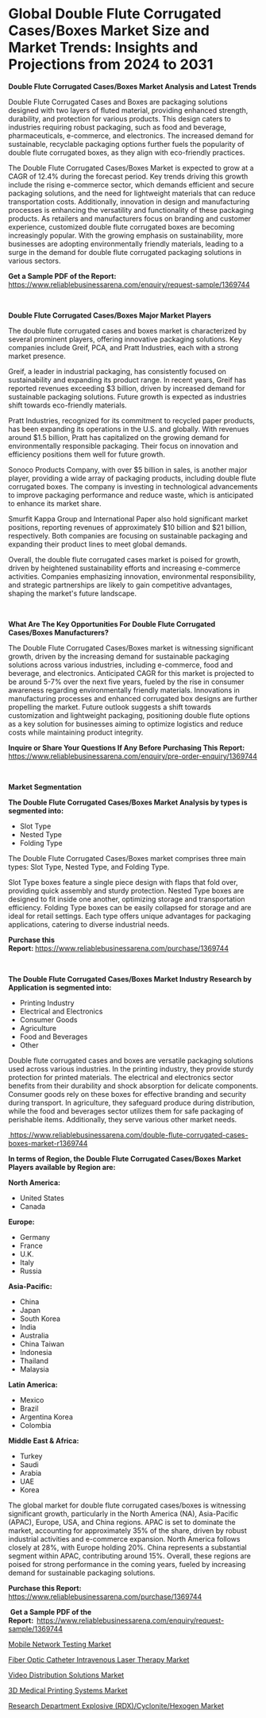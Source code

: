 <p><h1>Global Double Flute Corrugated Cases/Boxes Market Size and Market Trends: Insights and Projections from 2024 to 2031</h1></p><p><strong>Double Flute Corrugated Cases/Boxes Market Analysis and Latest Trends</strong></p>
<p><p>Double Flute Corrugated Cases and Boxes are packaging solutions designed with two layers of fluted material, providing enhanced strength, durability, and protection for various products. This design caters to industries requiring robust packaging, such as food and beverage, pharmaceuticals, e-commerce, and electronics. The increased demand for sustainable, recyclable packaging options further fuels the popularity of double flute corrugated boxes, as they align with eco-friendly practices.</p><p>The Double Flute Corrugated Cases/Boxes Market is expected to grow at a CAGR of 12.4% during the forecast period. Key trends driving this growth include the rising e-commerce sector, which demands efficient and secure packaging solutions, and the need for lightweight materials that can reduce transportation costs. Additionally, innovation in design and manufacturing processes is enhancing the versatility and functionality of these packaging products. As retailers and manufacturers focus on branding and customer experience, customized double flute corrugated boxes are becoming increasingly popular. With the growing emphasis on sustainability, more businesses are adopting environmentally friendly materials, leading to a surge in the demand for double flute corrugated packaging solutions in various sectors.</p></p>
<p><strong>Get a Sample PDF of the Report:&nbsp;</strong> <a href="https://www.reliablebusinessarena.com/enquiry/request-sample/1369744?utm_campaign=1420&utm_medium=2&utm_source=Github&utm_content=ia&utm_term=06122024&utm_id=double-flute-corrugated-casesboxes">https://www.reliablebusinessarena.com/enquiry/request-sample/1369744</a></p>
<p>&nbsp;</p>
<p><strong>Double Flute Corrugated Cases/Boxes Major Market Players</strong></p>
<p><p>The double flute corrugated cases and boxes market is characterized by several prominent players, offering innovative packaging solutions. Key companies include Greif, PCA, and Pratt Industries, each with a strong market presence.</p><p>Greif, a leader in industrial packaging, has consistently focused on sustainability and expanding its product range. In recent years, Greif has reported revenues exceeding $3 billion, driven by increased demand for sustainable packaging solutions. Future growth is expected as industries shift towards eco-friendly materials.</p><p>Pratt Industries, recognized for its commitment to recycled paper products, has been expanding its operations in the U.S. and globally. With revenues around $1.5 billion, Pratt has capitalized on the growing demand for environmentally responsible packaging. Their focus on innovation and efficiency positions them well for future growth.</p><p>Sonoco Products Company, with over $5 billion in sales, is another major player, providing a wide array of packaging products, including double flute corrugated boxes. The company is investing in technological advancements to improve packaging performance and reduce waste, which is anticipated to enhance its market share.</p><p>Smurfit Kappa Group and International Paper also hold significant market positions, reporting revenues of approximately $10 billion and $21 billion, respectively. Both companies are focusing on sustainable packaging and expanding their product lines to meet global demands.</p><p>Overall, the double flute corrugated cases market is poised for growth, driven by heightened sustainability efforts and increasing e-commerce activities. Companies emphasizing innovation, environmental responsibility, and strategic partnerships are likely to gain competitive advantages, shaping the market's future landscape.</p></p>
<p>&nbsp;</p>
<p><strong>What Are The Key Opportunities For Double Flute Corrugated Cases/Boxes Manufacturers?</strong></p>
<p><p>The Double Flute Corrugated Cases/Boxes market is witnessing significant growth, driven by the increasing demand for sustainable packaging solutions across various industries, including e-commerce, food and beverage, and electronics. Anticipated CAGR for this market is projected to be around 5-7% over the next five years, fueled by the rise in consumer awareness regarding environmentally friendly materials. Innovations in manufacturing processes and enhanced corrugated box designs are further propelling the market. Future outlook suggests a shift towards customization and lightweight packaging, positioning double flute options as a key solution for businesses aiming to optimize logistics and reduce costs while maintaining product integrity.</p></p>
<p><strong>Inquire or Share Your Questions If Any Before Purchasing This Report:</strong> <a href="https://www.reliablebusinessarena.com/enquiry/pre-order-enquiry/1369744?utm_campaign=1420&utm_medium=2&utm_source=Github&utm_content=ia&utm_term=06122024&utm_id=double-flute-corrugated-casesboxes">https://www.reliablebusinessarena.com/enquiry/pre-order-enquiry/1369744</a></p>
<p>&nbsp;</p>
<p><strong>Market Segmentation</strong></p>
<p><strong>The Double Flute Corrugated Cases/Boxes Market Analysis by types is segmented into:</strong></p>
<p><ul><li>Slot Type</li><li>Nested Type</li><li>Folding Type</li></ul></p>
<p><p>The Double Flute Corrugated Cases/Boxes market comprises three main types: Slot Type, Nested Type, and Folding Type. </p><p>Slot Type boxes feature a single piece design with flaps that fold over, providing quick assembly and sturdy protection. Nested Type boxes are designed to fit inside one another, optimizing storage and transportation efficiency. Folding Type boxes can be easily collapsed for storage and are ideal for retail settings. Each type offers unique advantages for packaging applications, catering to diverse industrial needs.</p></p>
<p><strong>Purchase this Report:&nbsp;</strong><a href="https://www.reliablebusinessarena.com/purchase/1369744?utm_campaign=1420&utm_medium=2&utm_source=Github&utm_content=ia&utm_term=06122024&utm_id=double-flute-corrugated-casesboxes">https://www.reliablebusinessarena.com/purchase/1369744</a></p>
<p>&nbsp;</p>
<p><strong>The Double Flute Corrugated Cases/Boxes Market Industry Research by Application is segmented into:</strong></p>
<p><ul><li>Printing Industry</li><li>Electrical and Electronics</li><li>Consumer Goods</li><li>Agriculture</li><li>Food and Beverages</li><li>Other</li></ul></p>
<p><p>Double flute corrugated cases and boxes are versatile packaging solutions used across various industries. In the printing industry, they provide sturdy protection for printed materials. The electrical and electronics sector benefits from their durability and shock absorption for delicate components. Consumer goods rely on these boxes for effective branding and security during transport. In agriculture, they safeguard produce during distribution, while the food and beverages sector utilizes them for safe packaging of perishable items. Additionally, they serve various other market needs.</p></p>
<p><a href="https://www.reliablebusinessarena.com/double-flute-corrugated-cases-boxes-market-r1369744?utm_campaign=1420&utm_medium=2&utm_source=Github&utm_content=ia&utm_term=06122024&utm_id=double-flute-corrugated-casesboxes">&nbsp;https://www.reliablebusinessarena.com/double-flute-corrugated-cases-boxes-market-r1369744</a></p>
<p><strong>In terms of Region, the Double Flute Corrugated Cases/Boxes Market Players available by Region are:</strong></p>
<p>
    <p> <strong> North America: </strong>
        <ul>
            <li>United States</li>
            <li>Canada</li>
        </ul>
        </p> 
    <p> <strong> Europe: </strong>
        <ul>
            <li>Germany</li>
            <li>France</li>
            <li>U.K.</li>
            <li>Italy</li>
            <li>Russia</li>
        </ul>
        </p> 
    <p> <strong> Asia-Pacific: </strong>
        <ul>
            <li>China</li>
            <li>Japan</li>
            <li>South Korea</li>
            <li>India</li>
            <li>Australia</li>
            <li>China Taiwan</li>
            <li>Indonesia</li>
            <li>Thailand</li>
            <li>Malaysia</li>
        </ul>
        </p> 
    <p> <strong> Latin America: </strong>
        <ul>
            <li>Mexico</li>
            <li>Brazil</li>
            <li>Argentina Korea</li>
            <li>Colombia</li>
        </ul>
        </p> 
    <p> <strong> Middle East & Africa: </strong>
        <ul>
            <li>Turkey</li>
            <li>Saudi</li>
            <li>Arabia</li>
            <li>UAE</li>
            <li>Korea</li>
        </ul>
    </p>
    </p>
<p><p>The global market for double flute corrugated cases/boxes is witnessing significant growth, particularly in the North America (NA), Asia-Pacific (APAC), Europe, USA, and China regions. APAC is set to dominate the market, accounting for approximately 35% of the share, driven by robust industrial activities and e-commerce expansion. North America follows closely at 28%, with Europe holding 20%. China represents a substantial segment within APAC, contributing around 15%. Overall, these regions are poised for strong performance in the coming years, fueled by increasing demand for sustainable packaging solutions.</p></p>
<p><strong>Purchase this Report: </strong><a href="https://www.reliablebusinessarena.com/purchase/1369744?utm_campaign=1420&utm_medium=2&utm_source=Github&utm_content=ia&utm_term=06122024&utm_id=double-flute-corrugated-casesboxes">https://www.reliablebusinessarena.com/purchase/1369744</a></p>
<p>&nbsp;<strong>Get a Sample PDF of the Report:&nbsp;&nbsp;</strong><a href="https://www.reliablebusinessarena.com/enquiry/request-sample/1369744?utm_campaign=1420&utm_medium=2&utm_source=Github&utm_content=ia&utm_term=06122024&utm_id=double-flute-corrugated-casesboxes">https://www.reliablebusinessarena.com/enquiry/request-sample/1369744</a></p>
<p><strong></strong></p>
<p><p><a href="https://www.linkedin.com/pulse/mobile-network-testing-market-analysis-share-size-value-growing-u906e?utm_campaign=1420&utm_medium=2&utm_source=Github&utm_content=ia&utm_term=06122024&utm_id=double-flute-corrugated-casesboxes">Mobile Network Testing Market</a></p><p><a href="https://issuu.com/reportprime-2/docs/fiber-optic-catheter-intravenous-laser-therapy-mar?utm_campaign=1420&utm_medium=2&utm_source=Github&utm_content=ia&utm_term=06122024&utm_id=double-flute-corrugated-casesboxes">Fiber Optic Catheter Intravenous Laser Therapy Market</a></p><p><a href="https://www.linkedin.com/pulse/experts-forecast-significant-growth-video-distribution-solutions-fjqbe?utm_campaign=1420&utm_medium=2&utm_source=Github&utm_content=ia&utm_term=06122024&utm_id=double-flute-corrugated-casesboxes">Video Distribution Solutions Market</a></p><p><a href="https://github.com/willjis/Market-Research-Report-List-1/blob/main/3d-medical-printing-systems-market.md?utm_campaign=1420&utm_medium=2&utm_source=Github&utm_content=ia&utm_term=06122024&utm_id=double-flute-corrugated-casesboxes">3D Medical Printing Systems Market</a></p><p><a href="https://github.com/castoriffic/Market-Research-Report-List-5/blob/main/research-department-explosive-rdxcyclonitehexogen-market.md?utm_campaign=1420&utm_medium=2&utm_source=Github&utm_content=ia&utm_term=06122024&utm_id=double-flute-corrugated-casesboxes">Research Department Explosive (RDX)/Cyclonite/Hexogen Market</a></p></p>